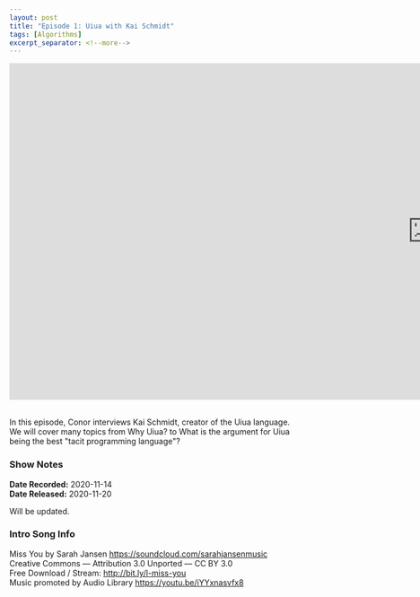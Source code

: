 ```yaml
---
layout: post
title: "Episode 1: Uiua with Kai Schmidt"
tags: [Algorithms]
excerpt_separator: <!--more-->
---
```


<center>
<iframe width="1500" height="600" src="https://www.youtube.com/embed/FqfXTNp5hJc?si=wg5drGxFoJQrIxpc"
                title="YouTube video player" frameborder="0"
                allow="accelerometer; autoplay; clipboard-write; encrypted-media; gyroscope; picture-in-picture; web-share"
                referrerpolicy="strict-origin-when-cross-origin" allowfullscreen></iframe>
</center>

<br>In this episode, Conor interviews Kai Schmidt, creator of the Uiua language. We will cover many topics from Why Uiua? to What is the argument for Uiua being the best "tacit programming language"?

<!--more-->

### Show Notes

**Date Recorded:** 2020-11-14 <br>
**Date Released:** 2020-11-20

Will be updated.

### Intro Song Info

Miss You by Sarah Jansen https://soundcloud.com/sarahjansenmusic<br>
Creative Commons — Attribution 3.0 Unported — CC BY 3.0<br>
Free Download / Stream: http://bit.ly/l-miss-you<br>
Music promoted by Audio Library https://youtu.be/iYYxnasvfx8<br>
